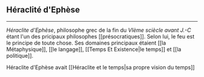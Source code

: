 


## Héraclité d'Ephèse

---

*Héraclite d'Ephèse*, philosophe grec de la fin du *VIème sciècle avant J.-C* étant l'un des pricipaux philosophes [[présocratiques]]. Selon lui, le feu est le principe de toute chose. Ses domaines principaux étaient [[la Métaphysique]], [[le langage]], [[Temps Et Existence|le temps]] et [[la politique]]. 

Héraclite d'Ephèse avait [[Héraclite et le temps|sa propre vision du temps]]
